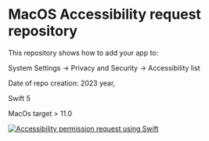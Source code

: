 # MacOS Accessibility request repository

This repository shows how to add your app to:

System Settings -> Privacy and Security -> Accessibility list

Date of repo creation: 2023 year, 

Swift 5

MacOs target > 11.0



[![Accessibility permission request using Swift][1]][1]


  [1]: https://i.stack.imgur.com/cW0mk.gif

  
